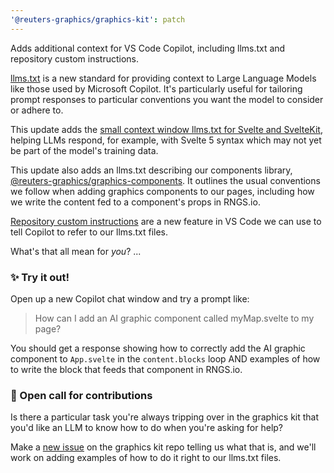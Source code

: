 ```yaml
---
'@reuters-graphics/graphics-kit': patch
---
```


Adds additional context for VS Code Copilot, including llms.txt and repository custom instructions.

[llms.txt](https://llmstxt.org/) is a new standard for providing context to Large Language Models like those used by Microsoft Copilot. It's particularly useful for tailoring prompt responses to particular conventions you want the model to consider or adhere to.

This update adds the [small context window llms.txt for Svelte and SvelteKit](https://svelte.dev/docs/llms), helping LLMs respond, for example, with Svelte 5 syntax which may not yet be part of the model's training data.

This update also adds an llms.txt describing our components library, [@reuters-graphics/graphics-components](https://reuters-graphics.github.io/graphics-components/). It outlines the usual conventions we follow when adding graphics components to our pages, including how we write the content fed to a component's props in RNGS.io.

[Repository custom instructions](https://docs.github.com/en/copilot/customizing-copilot/adding-repository-custom-instructions-for-github-copilot) are a new feature in VS Code we can use to tell Copilot to refer to our llms.txt files.

What's that all mean for _you_? ...

### ✨ Try it out!

Open up a new Copilot chat window and try a prompt like:

> How can I add an AI graphic component called myMap.svelte to my page?

You should get a response showing how to correctly add the AI graphic component to `App.svelte` in the `content.blocks` loop AND examples of how to write the block that feeds that component in RNGS.io.

### 📢 Open call for contributions

Is there a particular task you're always tripping over in the graphics kit that you'd like an LLM to know how to do when you're asking for help?

Make a [new issue](https://github.com/reuters-graphics/bluprint_graphics-kit/issues) on the graphics kit repo telling us what that is, and we'll work on adding examples of how to do it right to our llms.txt files.
